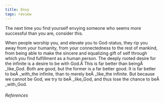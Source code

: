 ```yaml
---
title: Envy
tags: review
---
```


The next time you find yourself envying someone who seems more successful than you are, consider this.

When people worship you, and elevate you to God-status, they rip you away from your humanity, from your connectedness to the rest of mankind, from being able to make the sincere and equalizing gift of self through which you find fulfillment as a human person. The deeply rooted desire for the infinite is a desire to be with God.Â This is far better than beingÂ _like_God. Both are good, but the former is a far better good. It is far better to beÂ _with_the infinite, than to merely beÂ _like_the infinite. But because we cannot be God, we try to beÂ _like_God, and thus lose the chance to beÂ _with_God.









###### References